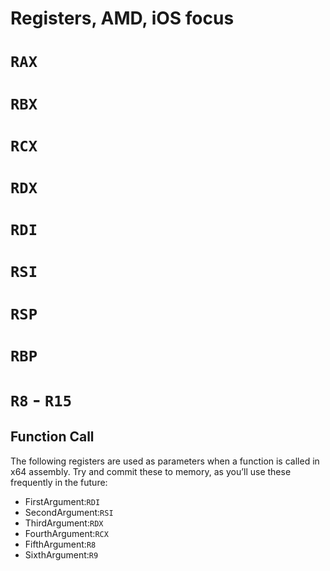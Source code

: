 # Registers, AMD, iOS focus

# `RAX`
# `RBX`
# `RCX`
# `RDX`
# `RDI`
# `RSI`
# `RSP`
# `RBP`
# `R8` - `R15`

## Function Call
The following registers are used as parameters when a function is called in x64 assembly. Try and commit these to memory, as you’ll use these frequently in the future:

- FirstArgument:`RDI`
- SecondArgument:`RSI`
- ThirdArgument:`RDX`
- FourthArgument:`RCX`
- FifthArgument:`R8`
- SixthArgument:`R9`
